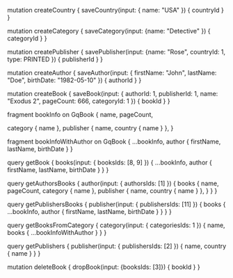 mutation createCountry {
  saveCountry(input: { name: "USA" }) {
    countryId
  }
}

mutation createCategory {
  saveCategory(input: {name: "Detective" }) {
    categoryId
  }
}


mutation createPublisher {
  savePublisher(input: {name: "Rose", countryId: 1, type: PRINTED }) {
    publisherId
  }
}

mutation createAuthor {
  saveAuthor(input: { firstName: "John", lastName: "Doe", birthDate: "1982-05-10" }) {
    authorId
  }
}


mutation createBook {
  saveBook(input: { authorId: 1, publisherId: 1, name: "Exodus 2", pageCount: 666, categoryId: 1 }) {
    bookId
  }
}

fragment bookInfo on GqBook {
  name,
  pageCount,

  category {
    name
  },
  publisher {
    name,
    country {
      name
    }
  },
}

fragment bookInfoWithAuthor on GqBook {
  ...bookInfo,
  author {
    firstName,
    lastName,
    birthDate
  }
}

query getBook {
  books(input: { booksIds: [8, 9] }) {
    ...bookInfo,
    author {
      firstName,
      lastName,
      birthDate
    }
  }
}

query getAuthorsBooks {
  author(input: { authorsIds: [1] }) {
    books {
      name,
      pageCount,
      category {
        name
      },
      publisher {
        name,
        country {
            name
        }
      },
    }
  }
}

query getPublishersBooks {
  publisher(input: { publishersIds: [11] }) {
    books {
      ...bookInfo,
      author {
        firstName,
        lastName,
        birthDate
      }
    }
  }
}

query getBooksFromCategory {
  category(input: { categoriesIds: 1 }) {
    name,
    books {
      ...bookInfoWithAuthor
    }
  }
}

query getPublishers {
  publisher(input: { publishersIds: [2] }) {
    name,
    country {
      name
    }
  }
}

mutation deleteBook {
  dropBook(input: {booksIds: [3]}) {
    bookId
  }
} 
